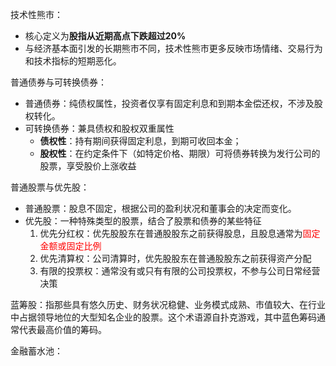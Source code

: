 
技术性熊市：
- 核心定义为​**​股指从近期高点下跌超过20%​**​
- 与经济基本面引发的长期熊市不同，技术性熊市更多反映市场情绪、交易行为和技术指标的短期恶化。

普通债券与可转换债券：
- 普通债券：纯债权属性，投资者仅享有固定利息和到期本金偿还权，不涉及股权转化。
- 可转换债券：兼具债权和股权双重属性
	- **债权性​**​：持有期间获得固定利息，到期可收回本金；
	- **股权性​**​：在约定条件下（如特定价格、期限）可将债券转换为发行公司的股票，享受股价上涨收益

普通股票与优先股：
- 普通股票：股息不固定，根据公司的盈利状况和董事会的决定而变化。
- 优先股：一种特殊类型的股票，结合了股票和债券的某些特征
	1. 优先分红权：优先股股东在普通股股东之前获得股息，且股息通常为<font color="#ff0000">固定金额或固定比例</font>
	2. 优先清算权：公司清算时，优先股股东在普通股股东之前获得资产分配
	3. 有限的投票权：通常没有或只有有限的公司投票权，不参与公司日常经营决策

蓝筹股：指那些具有悠久历史、财务状况稳健、业务模式成熟、市值较大、在行业中占据领导地位的大型知名企业的股票。这个术语源自扑克游戏，其中蓝色筹码通常代表最高价值的筹码。

金融蓄水池：

